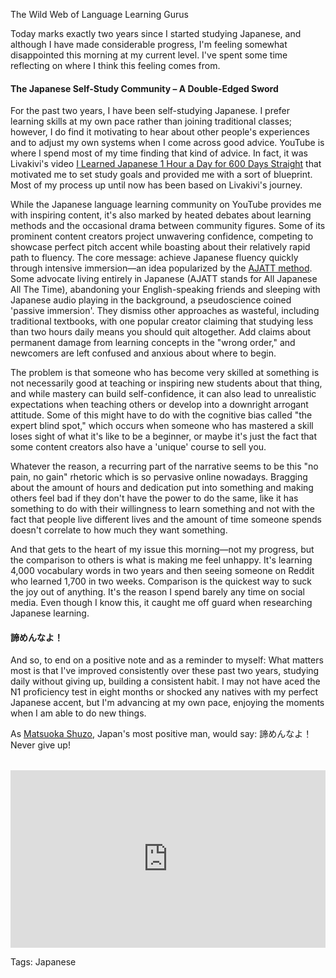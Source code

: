 The Wild Web of Language Learning Gurus

Today marks exactly two years since I started studying Japanese, and although I have made considerable progress, I'm feeling somewhat disappointed this morning at my current level. I've spent some time reflecting on where I think this feeling comes from.

#### The Japanese Self-Study Community – A Double-Edged Sword

For the past two years, I have been self-studying Japanese. I prefer learning skills at my own pace rather than joining traditional classes; however, I do find it motivating to hear about other people's experiences and to adjust my own systems when I come across good advice. YouTube is where I spend most of my time finding that kind of advice. In fact, it was Livakivi's video [I Learned Japanese 1 Hour a Day for 600 Days Straight](https://www.youtube.com/watch?v=bpfCWogjnwc&t=788s) that motivated me to set study goals and provided me with a sort of blueprint. Most of my process up until now has been based on Livakivi's journey. 

While the Japanese language learning community on YouTube provides me with inspiring content, it's also marked by heated debates about learning methods and the occasional drama between community figures. Some of its prominent content creators project unwavering confidence, competing to showcase perfect pitch accent while boasting about their relatively rapid path to fluency. The core message: achieve Japanese fluency quickly through intensive immersion—an idea popularized by the [AJATT method](https://tatsumoto-ren.github.io/blog/whats-ajatt.html?utm_source=chatgpt.com). Some advocate living entirely in Japanese (AJATT stands for All Japanese All The Time), abandoning your English-speaking friends and sleeping with Japanese audio playing in the background, a pseudoscience coined 'passive immersion'. They dismiss other approaches as wasteful, including traditional textbooks, with one popular creator claiming that studying less than two hours daily means you should quit altogether. Add claims about permanent damage from learning concepts in the "wrong order," and newcomers are left confused and anxious about where to begin.

The problem is that someone who has become very skilled at something is not necessarily good at teaching or inspiring new students about that thing, and while mastery can build self-confidence, it can also lead to unrealistic expectations when teaching others or develop into a downright arrogant attitude. Some of this might have to do with the cognitive bias called "the expert blind spot," which occurs when someone who has mastered a skill loses sight of what it's like to be a beginner, or maybe it's just the fact that some content creators also have a 'unique' course to sell you.

Whatever the reason, a recurring part of the narrative seems to be this "no pain, no gain" rhetoric which is so pervasive online nowadays. Bragging about the amount of hours and dedication put into something and making others feel bad if they don't have the power to do the same, like it has something to do with their willingness to learn something and not with the fact that people live different lives and the amount of time someone spends doesn't correlate to how much they want something.

And that gets to the heart of my issue this morning—not my progress, but the comparison to others is what is making me feel unhappy. It's learning 4,000 vocabulary words in two years and then seeing someone on Reddit who learned 1,700 in two weeks. Comparison is the quickest way to suck the joy out of anything. It's the reason I spend barely any time on social media. Even though I know this, it caught me off guard when researching Japanese learning. 

#### 諦めんなよ！

And so, to end on a positive note and as a reminder to myself: What matters most is that I've improved consistently over these past two years, studying daily without giving up, building a consistent habit. I may not have aced the N1 proficiency test in eight months or shocked any natives with my perfect Japanese accent, but I'm advancing at my own pace, enjoying the moments when I am able to do new things.

As [Matsuoka Shuzo](https://www.youtube.com/watch?v=-9n66Aap13o), Japan's most positive man, would say: 諦めんなよ！Never give up!
<div style="position: relative; padding-bottom: 56.25%; height: 0; overflow: hidden; margin-top: 2rem;">
    <iframe 
            style="position: absolute; top: 0; left: 0; width: 100%; height: 100%;" 
                    src="https://www.youtube.com/embed/KxGRhd_iWuE?si=fwtzHUCDxFbseF1S" 
                            title="YouTube video player" 
                                    frameborder="0" 
                                            allow="accelerometer; autoplay; clipboard-write; encrypted-media; gyroscope; picture-in-picture; web-share" 
                                                    allowfullscreen>
                                                        </iframe>
                                                        </div>


Tags: Japanese
